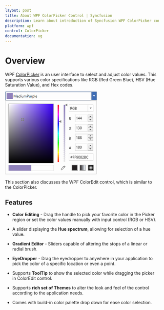 ```yaml
---
layout: post
title: About WPF ColorPicker Control | Syncfusion
description: Learn about introduction of Syncfusion WPF ColorPicker control, its feature and more details.
platform: wpf
control: ColorPicker
documentation: ug
---
```


# Overview

 WPF [ColorPicker](https://help.syncfusion.com/cr/wpf/Syncfusion.Shared.Wpf~Syncfusion.Windows.Shared.ColorPicker.html) is an user interface to select and adjust color values. This supports various color specifications like RGB (Red Green Blue), HSV (Hue Saturation Value), and Hex codes.

 ![Syncfusion WPF ColorPicker-ColorEdit](Getting-Started_images/ColorEdit_Overview.png)

This section also discusses the WPF ColorEdit control, which is similar to the ColorPicker.

## Features

* **Color Editing** - Drag the handle to pick your favorite color in the Picker region or set the color values manually with input control (RGB or HSV).

* A slider displaying the **Hue spectrum**, allowing for selection of a hue value.
* **Gradient Editor** - Sliders capable of altering the stops of a linear or radial brush.
* **EyeDropper** - Drag the eyedropper to anywhere in your application to pick the color of a specific location or even a point.
*  Supports  **ToolTip**  to show the selected color while dragging the picker in ColorEdit control.
*  Supports **rich set of Themes** to alter the look and feel of the control according to the application needs.
*  Comes with build-in color palette drop down for ease color selection.